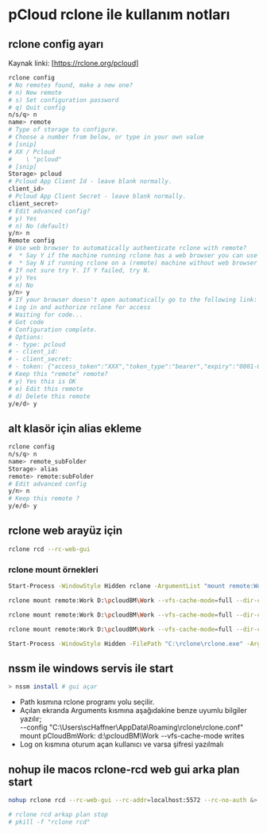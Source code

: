 # pCloud rclone ile kullanım notları

## rclone config ayarı

Kaynak linki: [https://rclone.org/pcloud]

```bash
rclone config
# No remotes found, make a new one?
# n) New remote
# s) Set configuration password
# q) Quit config
n/s/q> n
name> remote
# Type of storage to configure.
# Choose a number from below, or type in your own value
# [snip]
# XX / Pcloud
#    \ "pcloud"
# [snip]
Storage> pcloud
# Pcloud App Client Id - leave blank normally.
client_id> 
# Pcloud App Client Secret - leave blank normally.
client_secret> 
# Edit advanced config?
# y) Yes
# n) No (default)
y/n> n
Remote config
# Use web browser to automatically authenticate rclone with remote?
#  * Say Y if the machine running rclone has a web browser you can use
#  * Say N if running rclone on a (remote) machine without web browser access
# If not sure try Y. If Y failed, try N.
# y) Yes
# n) No
y/n> y
# If your browser doesn't open automatically go to the following link: http://127.0.0.1:53682/auth
# Log in and authorize rclone for access
# Waiting for code...
# Got code
# Configuration complete.
# Options:
# - type: pcloud
# - client_id:
# - client_secret:
# - token: {"access_token":"XXX","token_type":"bearer","expiry":"0001-01-01T00:00:00Z"}
# Keep this "remote" remote?
# y) Yes this is OK
# e) Edit this remote
# d) Delete this remote
y/e/d> y

```
## alt klasör için alias ekleme
```bash
rclone config
n/s/q> n
name> remote_subFolder
Storage> alias
remote> remote:subFolder
# Edit advanced config
y/n> n
# Keep this remote ?
y/e/d> y
```

## rclone web arayüz için
```bash
rclone rcd --rc-web-gui
```
### rclone mount örnekleri
```bash
Start-Process -WindowStyle Hidden rclone -ArgumentList "mount remote:Work D:\pcloudBM\Work --vfs-cache-mode=full --dir-cache-time=12h --vfs-read-chunk-size=16M --vfs-read-chunk-size-limit=512M --buffer-size=32M"

rclone mount remote:Work D:\pcloudBM\Work --vfs-cache-mode=full --dir-cache-time=12h --vfs-read-chunk-size=16M --vfs-read-chunk-size-limit=512M --buffer-size=32M

rclone mount remote:Work D:\pcloudBM\Work --vfs-cache-mode=full --dir-cache-time=12h --vfs-read-chunk-size=16M --vfs-read-chunk-size-limit=512M --buffer-size=32M --links

rclone mount remote:Work D:\pcloudBM\Work --vfs-cache-mode=full --dir-cache-time=12h --vfs-read-chunk-size=16M --vfs-read-chunk-size-limit=512M --buffer-size=32M --links

Start-Process -WindowStyle Hidden -FilePath "C:\rclone\rclone.exe" -ArgumentList "mount remote:Work D:\pcloudBM\Work --vfs-cache-mode=full --dir-cache-time=12h --vfs-read-chunk-size=16M --vfs-read-chunk-size-limit=512M --buffer-size=32M"
```

## nssm ile windows servis ile start

```bash
> nssm install # gui açar
```
- Path kısmına rclone programı yolu seçilir.  
- Açılan ekranda Arguments kısmına aşağıdakine benze uyumlu bilgiler yazılır;  
    --config "C:\Users\scHaffner\AppData\Roaming\rclone\rclone.conf" mount pCloudBmWork: d:\pcloudBM\Work --vfs-cache-mode writes
- Log on kısmına oturum açan kullanıcı ve varsa şifresi yazılmalı

## nohup ile macos rclone-rcd web gui arka plan start

```bash
nohup rclone rcd --rc-web-gui --rc-addr=localhost:5572 --rc-no-auth &> ~/rclone-gui.log &

# rclone rcd arkap plan stop
# pkill -f "rclone rcd"

```


